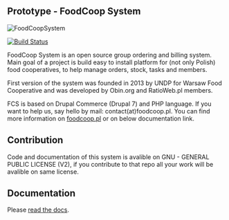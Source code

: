 ## Prototype - FoodCoop System

![FoodCoopSystem](http://www.foodcoop.pl/images/logo.png)

[![Build Status](https://travis-ci.org/FoodCoopSystem/foodcoopsystem.svg)](https://travis-ci.org/FoodCoopSystem/foodcoopsystem)

FoodCoop System is an open source group ordering and billing system. Main goal of a project is build easy to install platform for (not only Polish) food cooperatives, to help manage orders, stock, tasks and members.

 First version of the system was founded in 2013 by UNDP for Warsaw Food Cooperative and was developed by Obin.org and RatioWeb.pl members. 
 
FCS is based on Drupal Commerce (Drupal 7) and PHP language. If you want to help us, say hello by mail: contact(at)foodcoop.pl. You can find more information on [foodcoop.pl](http://foodcoop.pl/) or on below documentation link.

## Contribution

Code and documentation of this system is avalible on GNU - GENERAL PUBLIC LICENSE (V2), if you contribute to that repo all your work will be avalible on same license. 



## Documentation

Please <a href="http://foodcoopsystem.readthedocs.org" target="_blank">read the docs</a>.
